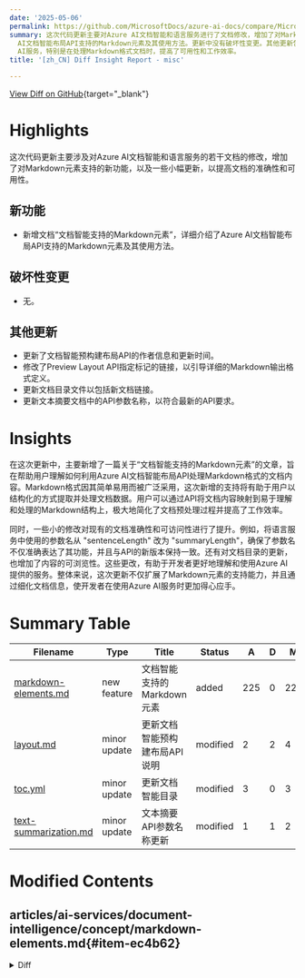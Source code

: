 ```yaml
---
date: '2025-05-06'
permalink: https://github.com/MicrosoftDocs/azure-ai-docs/compare/MicrosoftDocs:df7d67e...MicrosoftDocs:2280088
summary: 这次代码更新主要对Azure AI文档智能和语言服务进行了文档修改，增加了对Markdown元素支持的新功能，并进行了小幅更新以提高文档准确性和可用性。新增的文档详细介绍了Azure
  AI文档智能布局API支持的Markdown元素及其使用方法。更新中没有破坏性变更。其他更新包括修改作者信息、更新API链接以及更新API参数名称等。这些更改将帮助用户更好地理解和使用Azure
  AI服务，特别是在处理Markdown格式文档时，提高了可用性和工作效率。
title: '[zh_CN] Diff Insight Report - misc'

---
```


[View Diff on GitHub](https://github.com/MicrosoftDocs/azure-ai-docs/compare/MicrosoftDocs:df7d67e...MicrosoftDocs:2280088){target="_blank"}

# Highlights
这次代码更新主要涉及对Azure AI文档智能和语言服务的若干文档的修改，增加了对Markdown元素支持的新功能，以及一些小幅更新，以提高文档的准确性和可用性。

## 新功能
- 新增文档“文档智能支持的Markdown元素”，详细介绍了Azure AI文档智能布局API支持的Markdown元素及其使用方法。

## 破坏性变更
- 无。

## 其他更新
- 更新了文档智能预构建布局API的作者信息和更新时间。
- 修改了Preview Layout API指定标记的链接，以引导详细的Markdown输出格式定义。
- 更新文档目录文件以包括新文档链接。
- 更新文本摘要文档中的API参数名称，以符合最新的API要求。

# Insights
在这次更新中，主要新增了一篇关于“文档智能支持的Markdown元素”的文章，旨在帮助用户理解如何利用Azure AI文档智能布局API处理Markdown格式的文档内容。Markdown格式因其简单易用而被广泛采用，这次新增的支持将有助于用户以结构化的方式提取并处理文档数据。用户可以通过API将文档内容映射到易于理解和处理的Markdown结构上，极大地简化了文档预处理过程并提高了工作效率。

同时，一些小的修改对现有的文档准确性和可访问性进行了提升。例如，将语言服务中使用的参数名从 "sentenceLength" 改为 "summaryLength"，确保了参数名不仅准确表达了其功能，并且与API的新版本保持一致。还有对文档目录的更新，也增加了内容的可浏览性。这些更改，有助于开发者更好地理解和使用Azure AI提供的服务。整体来说，这次更新不仅扩展了Markdown元素的支持能力，并且通过细化文档信息，使开发者在使用Azure AI服务时更加得心应手。

# Summary Table
|  Filename  | Type |    Title    | Status | A  | D  | M  |
|------------|------|-------------|--------|----|----|----|
| [markdown-elements.md](#item-ec4b62) | new feature | 文档智能支持的Markdown元素 | added | 225 | 0 | 225 | 
| [layout.md](#item-f7c4c8) | minor update | 更新文档智能预构建布局API说明 | modified | 2 | 2 | 4 | 
| [toc.yml](#item-81aa7b) | minor update | 更新文档智能目录 | modified | 3 | 0 | 3 | 
| [text-summarization.md](#item-8a6034) | minor update | 文本摘要API参数名称更新 | modified | 1 | 1 | 2 | 


# Modified Contents
## articles/ai-services/document-intelligence/concept/markdown-elements.md{#item-ec4b62}

<details>
<summary>Diff</summary>
````diff
@@ -0,0 +1,225 @@
+---
+title: Document Intelligence supported Markdown elements
+titleSuffix: Azure AI services
+description: Description of the supported Markdown elements returned as part of the Layout API response and how to use the response in your applications.
+author: laujan
+manager: nitinme
+ms.service: azure-ai-document-intelligence
+ms.topic: conceptual
+ms.date: 05/05/2025
+ms.author: tonyeiyalla
+
+---
+
+# Understanding Document Intelligence Layout API Markdown Output Format
+
+Azure AI Document Intelligence Layout API can transform your documents into rich Markdown, preserving their original structure and formatting. Just specify `outputContentFormat=markdown` in your request to receive semantically structured content that maintains paragraphs, headings, tables, and other document elements in their proper hierarchy.
+
+This Markdown output elegantly captures the document's original organization while providing standardized, easily consumable content for downstream applications. The preserved semantic structure enables more sophisticated document processing workflows without losing the context and relationships between document elements.
+
+
+## Markdown elements supported in Layout Analysis
+
+The following Markdown elements are included in Layout API responses:
+
+* Paragraph
+* Heading
+* Table
+* Figure
+* Selection Mark
+* Formula
+* Barcode
+* PageNumber/PageHeader/PageFooter
+* PageBreak
+* KeyValuePairs/Language/Style
+* Spans and Content
+
+### Paragraph
+
+Paragraphs represent cohesive blocks of text that belong together semantically. The Layout API maintains paragraph integrity by:
+
+* Preserving paragraph boundaries with empty lines between separate paragraphs
+* Using line breaks within paragraphs to maintain the visual structure of the original document
+* Maintaining proper text flow that respects the original document's reading order
+
+Here's an example:
+
+``` md
+This is paragraph 1.
+This is still paragraph 1, even if in another Markdown line.
+
+This is paragraph 2. There is a blank line between paragraph 1 and paragraph 2.
+```
+---
+
+### Heading
+
+Headings organize document content into a hierarchical structure to make navigation and understanding easier. The Layout API has the following capabilities:
+
+* Uses standard Markdown heading syntax with 1-6 hash symbols (#) corresponding to heading levels.
+* Maintains proper spacing with two blank lines before each heading for improved readability.
+
+Here's an example:
+
+``` md
+# This is a title
+
+## This is heading 1
+
+### This is heading 2
+
+#### This is heading 3
+```
+
+---
+
+### Table
+
+Tables preserve complex structured data in a visually organized format. The Layout API uses HTML table syntax for maximum fidelity and compatibility:
+
+* Implements full HTML table markup (`<table>`, `<tr>`, `<th>`, `<td>`) rather than standard Markdown tables
+* Preserves merged cell with HTML rowspan and colspan attributes.
+* Preserves table captions with the `<caption>` tag to maintain document context
+* Handles complex table structures including headers, cells, and footers
+* Maintains proper spacing with two blank lines before each table for improved readability
+* Preserves table footnotes as separate paragraph following the table
+
+Here's an example:
+
+``` md
+<table>
+<caption>Table 1. This is a demo table</caption>
+<tr><th>Header</th><th>Header</th></tr>
+<tr><td>Cell</td><td>Cell</td></tr>
+<tr><td>Cell</td><td>Cell</td></tr>
+<tr><td>Cell</td><td>Cell</td></tr>
+<tr><td>Footer</td><td>Footer</td></tr>
+</table>
+This is the footnote of the table.
+```
+
+---
+
+### Figure
+
+The Layout API preserves figure elements:
+
+* Encapsulates figure content in `<figure>` tags to maintain semantic distinction from surrounding text
+* Preserves figure captions with the `<figcaption>` tag to provide important context
+* Preserves figure footnotes as separate paragraphs following the figure container
+
+Here's an example:
+
+``` md 
+<figure>
+<figcaption>Figure 2 This is a figure</figcaption>
+
+Values
+300
+200
+100
+0
+
+Jan Feb Mar Apr May Jun Months
+
+</figure>
+
+This is footnote if the figure have.
+```
+---
+
+### Selection Mark
+
+Selection marks represent checkbox-like elements in forms and documents. The Layout API:
+
+* Uses Unicode characters for visual clarity: ☒ (checked) and ☐ (unchecked)
+* Filters out low-confidence checkbox detections (below 0.1 confidence) to improve reliability
+* Maintains the semantic relationship between selection marks and their associated text
+
+
+### Formula
+
+Mathematical formulas are preserved with LaTeX-compatible syntax that allows for rendering of complex mathematical expressions:
+
+* Inline formulas are enclosed in single dollar signs (`$...$`) to maintain text flow
+* Block formulas use double dollar signs (`$$...$$`) for standalone display
+* Multi-line formulas are represented as consecutive block formulas, preserving mathematical relationships
+* Original spacing and formatting are maintained to ensure accurate representation
+
+Here's an example of inline formula, single-line formula block and multiple-lines formula block:
+
+``` md
+The mass-energy equivalence formula $E = m c ^ { 2 }$ is an example of an inline formula
+
+$$\frac { n ! } { k ! \left( n - k \right) ! } = \binom { n } { k }$$
+
+$$\frac { p _ { j } } { p _ { 1 } } = \prod _ { k = 1 } ^ { j - 1 } e ^ { - \beta _ { k , k + 1 } \Delta E _ { k , k + 1 } }$$
+$$= \exp \left[ - \sum _ { k = 1 } ^ { j - 1 } \beta _ { k , k + 1 } \Delta E _ { k , k + 1 } \right] .$$
+```
+---
+
+### Barcode
+
+Barcodes and QR codes are represented using Markdown image syntax with added semantic information:
+
+* Uses standard image Markdown syntax with descriptive attributes
+* Captures both the barcode type (QR code, barcode, etc.) and its encoded value
+* Preserves the semantic relationship between barcodes and surrounding content
+
+Here's an example:
+
+```
+![QRCode](barcodes/1.1 "https://www.microsoft.com")
+
+![UPCA](barcodes/1.2 "012345678905")
+ 
+![barcode type](barcodes/pagenumber.barcodenumber "barcode value/content")
+```
+---
+
+### PageNumber/PageHeader/PageFooter
+
+Page metadata elements provide context about document pagination but aren't meant to be displayed inline with the main content:
+
+* Enclosed in HTML comments to preserve the information while keeping it hidden from standard Markdown rendering
+* Maintains original page structure information that might be valuable for document reconstruction
+* Enables applications to understand document pagination without disrupting the content flow
+
+Here's an example:
+
+``` md
+<!-- PageHeader="This is page header" -->
+
+<!-- PageFooter="This is page footer" -->
+<!-- PageNumber="1" -->
+
+```
+---
+
+### PageBreak
+
+To easily figure out which parts belong to which page base on the pure Markdown content, we introduced PageBreak as the delimiter of the pages
+
+Here's an example:
+``` md
+<!-- PageBreak -->
+```
+---
+
+### KeyValuePairs/Language/Style
+
+For KeyValuePairs/Language/Style, we map them to  Analytics JSON body and not in the Markdown content.
+
+
+> [!NOTE]
+> For more information on Markdown that is currently supported for user content on GitHub.com, *see* [GitHub Flavored Markdown Spec](https://github.github.com/gfm).
+
+## Conclusion
+
+Document Intelligence's Markdown elements provide a powerful way to represent the structure and content of analyzed documents. By understanding and properly utilizing these Markdown elements, you can enhance your document processing workflows and build more sophisticated content extraction applications.
+
+## Next steps
+
+* Try processing your documents with [Document Intelligence Studio](https://formrecognizer.appliedai.azure.com/studio).
+
+* Complete a [Document Intelligence quickstart](../quickstarts/get-started-sdks-rest-api.md?view=doc-intel-3.0.0&preserve-view=true) and get started creating a document processing app in the development language of your choice.
````
</details>

### Summary

```json
{
    "modification_type": "new feature",
    "modification_title": "文档智能支持的Markdown元素"
}
```

### Explanation
此次修改向文档中添加了一篇关于“文档智能支持的Markdown元素”的全新文章。这篇文章通过Markdown格式说明了Azure AI文档智能布局API所支持的各种Markdown元素，以及如何利用这些元素来处理和展示文档内容。文中详细列出了布局分析中包含的Markdown元素，例如段落、标题、表格、图形等，解释了它们的功能和使用方式。

文章还提供了丰富的示例，以帮助开发者理解如何使用这些Markdown元素进行文档处理。用户可以通过指定`outputContentFormat=markdown`的请求参数，获取以Markdown格式呈现的文档内容，这种格式不仅保留了文档的原始结构，还提供了统一且易于消费的内容格式，便于后续的处理工作。

新的文档归纳了文档智能如何将复杂的文档内容映射到易于处理的Markdown格式，增强了用户在文档处理和内容提取应用中的工作效率。

## articles/ai-services/document-intelligence/prebuilt/layout.md{#item-f7c4c8}

<details>
<summary>Diff</summary>
````diff
@@ -6,7 +6,7 @@ author: laujan
 manager: nitinme
 ms.service: azure-ai-document-intelligence
 ms.topic: conceptual
-ms.date: 04/23/2025
+ms.date: 05/05/2025
 ms.author: lajanuar
 ---
 
@@ -405,7 +405,7 @@ The Layout API can output the extracted text in markdown format. Use the `output
 
 > [!NOTE]
 >
-> For v4.0 `2024-11-30` (GA), the representation of tables is changed to HTML tables to enable rendering of merged cells, multi-row headers, etc. Another related change is to use Unicode checkbox characters ☒ and ☐ for selection marks instead of `:selected:` and `:unselected:`. This update means that the content of selection mark fields contains `:selected:` even though their spans refer to Unicode characters in the top-level span.
+> For v4.0 `2024-11-30` (GA), the representation of tables is changed to HTML tables to enable rendering of merged cells, multi-row headers, etc. Another related change is to use Unicode checkbox characters ☒ and ☐ for selection marks instead of `:selected:` and `:unselected:`. This update means that the content of selection mark fields contains `:selected:` even though their spans refer to Unicode characters in the top-level span. Refer to the [Markdown Output Format](../concept/markdown-elements.md) for full definition of Markdown elements.
 
 #### [Sample code](#tab/sample-code)
 
````
</details>

### Summary

```json
{
    "modification_type": "minor update",
    "modification_title": "更新文档智能预构建布局API说明"
}
```

### Explanation
此次修改涉及对Azure AI文档智能预构建布局API文档的细微更新。主要的修改内容包括作者信息更新和最后更新时间的更新，将日期从2025年4月23日更改为2025年5月5日。同时，在说明选择标记的相关内容时，提供了指向详细Markdown输出格式定义的链接，以帮助用户更好地理解布局API输出的Markdown元素。

此外，原有的注释部分进行了格式的微调，确保信息的清晰与准确，为开发者在使用布局API时提供了更为便利的参考。此更新保持了文档的完整性，并增强了用户对API功能的理解。

## articles/ai-services/document-intelligence/toc.yml{#item-81aa7b}

<details>
<summary>Diff</summary>
````diff
@@ -153,6 +153,9 @@ items:
   - name: Analyze document API response
     displayName: words, lines, pages, bounding regions, documents
     href: concept/analyze-document-response.md
+  - name: Layout API markdown output elements
+    displayName: words, lines, pages, bounding regions, documents
+    href: concept/markdown-elements.md
   - name: Retrieval-Augmented Generation (RAG)
     displayName: RAG, LLM, semantic, chunk, LangChain, language model
     href: concept/retrieval-augmented-generation.md
````
</details>

### Summary

```json
{
    "modification_type": "minor update",
    "modification_title": "更新文档智能目录"
}
```

### Explanation
此次修改对Azure AI文档智能的目录文件（toc.yml）进行了小幅更新，主要是新增了一个条目，旨在为用户提供有关布局API的Markdown输出元素的访问链接。新增的条目包括名称“Layout API markdown output elements”，其显示名称与现有条目一致，均为“words, lines, pages, bounding regions, documents”，并且链接指向相关的文档（concept/markdown-elements.md）。

通过此次更新，用户可以更方便地找到与布局API相关的Markdown输出元素的具体信息，进一步完善了文档的导航结构，提高了文档的可用性和可访问性。此更新保持了文档一致性，并帮助用户获取更多相关的上下文信息。

## articles/ai-services/language-service/summarization/how-to/text-summarization.md{#item-8a6034}

<details>
<summary>Diff</summary>
````diff
@@ -295,7 +295,7 @@ curl -i -X POST https://<your-language-resource-endpoint>/language/analyze-text/
       "kind": "AbstractiveSummarization",
       "taskName": "Length controlled Abstractive Summarization",
           "parameters": {
-          "sentenceLength": "short"
+          "summaryLength": "short"
       }
     }
   ]
````
</details>

### Summary

```json
{
    "modification_type": "minor update",
    "modification_title": "文本摘要API参数名称更新"
}
```

### Explanation
此次修改涉及对Azure AI语言服务文本摘要文档中的API调用示例进行了细微调整。具体来说，原文中使用的参数名称"sentenceLength"被更改为新的参数名称"summaryLength"。这种变化确保了文档与最新的API要求保持一致，从而提高了正确性和用户体验。

该修改反映了对API细节的迎合，帮助开发者在实施文本摘要功能时，能更清楚地理解所需的参数格式及其含义。这类更新通常是为了确保文档的准确性和实用性，使用户能够顺利地进行集成和开发。


